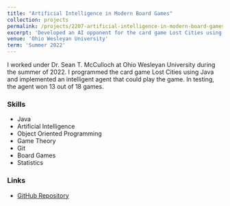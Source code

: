 ```yaml
---
title: "Artificial Intelligence in Modern Board Games"
collection: projects
permalink: /projects/2207-artificial-intelligence-in-modern-board-games
excerpt: 'Developed an AI opponent for the card game Lost Cities using object oriented principles in Java.'
venue: 'Ohio Wesleyan University'
term: 'Summer 2022'
---
```

I worked under Dr. Sean T. McCulloch at Ohio Wesleyan University during the summer of 2022. I programmed the card game Lost Cities using Java and implemented an intelligent agent that could play the game. In testing, the agent won 13 out of 18 games.

### Skills

- Java
- Artificial Intelligence
- Object Oriented Programming
- Game Theory
- Git
- Board Games
- Statistics

### Links

- [GitHub Repository](https://github.com/Aadarsha2002/LostCities)
